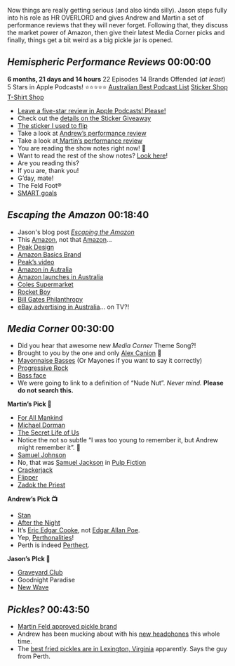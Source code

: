 Now things are really getting serious (and also kinda silly). Jason steps fully into his role as HR OVERLORD and gives Andrew and Martin a set of performance reviews that they will never forget. Following that, they discuss the market power of Amazon, then give their latest Media Corner picks and finally, things get a bit weird as a big pickle jar is opened.

## _Hemispheric Performance Reviews_ 00:00:00

**6 months, 21 days and 14 hours**
22 Episodes
14 Brands Offended (*at least*)
5 Stars in Apple Podcasts! ⭐️⭐️⭐️⭐️⭐️
[Australian Best Podcast List](https://www.greataustralianpods.com/2021/01/hemispheric-views/)
[Sticker Shop](http://hemisphericviews.com/stickers)
[T-Shirt Shop](https://hemisphericviews.com/#shirts)

 
- [Leave a five-star review in Apple Podcasts! Please!](https://podcasts.apple.com/us/podcast/hemispheric-views/id1528461547)
- Check out the [details on the Sticker Giveaway](https://listen.hemisphericviews.com/articles/feb2021-sticker-giveaway)
- [The sticker I used to flip](https://coffeepotgames.storenvy.com)
- Take a look at [Andrew’s performance review](https://burk-io-blog.s3.wasabisys.com/hemispheric-views/Andrew%20Canion%20Performance%20Review%202021-03-10.png)
- Take a look at[ Martin’s performance review](https://burk-io-blog.s3.wasabisys.com/hemispheric-views/Martin%20Feld%20Performance%20Review%202021-03-10.png)
- You are reading the show notes right now! 🥳
- Want to read the rest of the show notes? [Look here](https://listen.hemisphericviews.com)!
- Are you reading this?
- If you are, thank you!
- G’day, mate!
- The Feld Foot®
- [SMART goals](https://en.wikipedia.org/wiki/SMART_criteria)

## _Escaping the Amazon_ 00:18:40

- Jason's blog post [_Escaping the Amazon_](https://burk.io/2021/escaping-the-amazon)
- This [Amazon](https://www.amazon.com), not that [Amazon](http://en.wikipedia.org/wiki/Amazon_rainforest)...
- [Peak Design](https://www.peakdesign.com)
- [Amazon Basics Brand](https://en.wikipedia.org/wiki/List_of_Amazon_brands#AmazonBasics)
- [Peak’s video](https://www.theverge.com/2021/3/3/22311574/peak-design-video-amazon-copy-everyday-sling-bag)
- [Amazon in Autralia](https://www.amazon.com.au/)
- [Amazon launches in Australia](https://mashable.com/2017/12/04/amazon-australia-launch/)
- [Coles Supermarket](https://en.wikipedia.org/wiki/Coles_Supermarkets)
- [Rocket Boy](https://en.wikipedia.org/wiki/Elon_Musk)
- [Bill Gates Philanthropy](https://en.wikipedia.org/wiki/Bill_Gates#Philanthropy)
- [eBay advertising in Australia](https://tamebay.com/2018/05/shane-warne-fronts-ebay-australia-tv-ad-campaign.html)... on TV?!

## _Media Corner_ 00:30:00

- Did you hear that awesome new _Media Corner_ Theme Song?!
- Brought to you by the one and only [Alex Canion](https://www.alexcanion.com) 🎸
- [Mayonnaise Basses](https://mayones.com) (Or Mayones if you want to say it correctly)
- [Progressive Rock](https://en.wikipedia.org/wiki/Progressive_rock)
- [Bass face](https://www.gigwise.com/photos/90622/)
- We were going to link to a definition of “Nude Nut”. _Never mind._ **Please do not search this.**

**Martin’s Pick 🎥**

- [For All Mankind](https://tv.apple.com/us/show/for-all-mankind/umc.cmc.6wsi780sz5tdbqcf11k76mkp7)
- [Michael Dorman](https://en.wikipedia.org/wiki/Michael_Dorman)
- [The Secret Life of Us](https://en.wikipedia.org/wiki/The_Secret_Life_of_Us)
- Notice the not so subtle “I was too young to remember it, but Andrew might remember it”. 🤣
- [Samuel Johnson](https://en.wikipedia.org/wiki/Samuel_Johnson_(actor))
- No, that was [Samuel Jackson](https://en.wikipedia.org/wiki/Samuel_L._Jackson) in [Pulp Fiction](https://en.wikipedia.org/wiki/Pulp_Fiction)
- [Crackerjack](https://en.wikipedia.org/wiki/Crackerjack_%282002_film%29)
- [Flipper](https://en.wikipedia.org/wiki/Flipper_%28cricket%29)
- [Zadok the Priest](https://en.wikipedia.org/wiki/Zadok_the_Priest)

**Andrew’s Pick 📺**

- [Stan](https://en.wikipedia.org/wiki/Stan_(service))
- [After the Night](https://www.stan.com.au/watch/after-the-night)
- It’s [Eric Edgar Cooke](https://en.wikipedia.org/wiki/Eric_Edgar_Cooke), not [Edgar Allan Poe](https://en.wikipedia.org/wiki/Edgar_Allan_Poe).
- Yep, [Perthonalities](https://www.urbandictionary.com/define.php?term=Perthonality)!
- Perth is indeed [Perthect](https://www.australia.com/content/australia/en/places/perth-and-surrounds/getting-around-perth/jcr:content/image.adapt.1200.HIGH.jpg).

**Jason’s PIck 🎵**

- [Graveyard Club](https://graveyardclub.bandcamp.com/album/goodnight-paradise)
- Goodnight Paradise
- [New Wave](https://en.wikipedia.org/wiki/New_wave_music)

## _Pickles?_ 00:43:50

- [Martin Feld approved pickle brand](https://www.kuehne-international.com/gherkins)
- Andrew has been mucking about with his [new headphones](https://canion.me/audio-technica-ath-m50x) this whole time.
- The [best fried pickles are in Lexington, Virginia](https://g.page/MacadosLexington?share) apparently. Says the guy from Perth.


